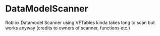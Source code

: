 # DataModelScanner
Roblox Datamodel Scanner using VFTables kinda takes long to scan but works anyway (credits to owners of scanner, functions etc.)
